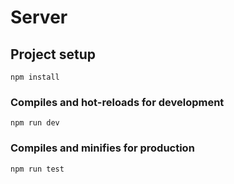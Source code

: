 # Server

## Project setup
```
npm install
```

### Compiles and hot-reloads for development
```
npm run dev
```

### Compiles and minifies for production
```
npm run test
```
